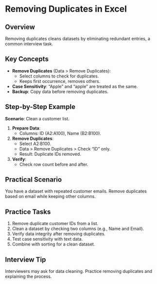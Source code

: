 # Removing Duplicates in Excel

## Overview
Removing duplicates cleans datasets by eliminating redundant entries, a common interview task.

## Key Concepts
- **Remove Duplicates** (Data > Remove Duplicates):
  - Select columns to check for duplicates.
  - Keeps first occurrence, removes others.
- **Case Sensitivity**: “Apple” and “apple” are treated as the same.
- **Backup**: Copy data before removing duplicates.

## Step-by-Step Example
**Scenario**: Clean a customer list.
1. **Prepare Data**:
   - Columns: ID (A2:A100), Name (B2:B100).
2. **Remove Duplicates**:
   - Select A2:B100.
   - Data > Remove Duplicates > Check “ID” only.
   - Result: Duplicate IDs removed.
3. **Verify**:
   - Check row count before and after.

## Practical Scenario
You have a dataset with repeated customer emails. Remove duplicates based on email while keeping other columns.

## Practice Tasks
1. Remove duplicate customer IDs from a list.
2. Clean a dataset by checking two columns (e.g., Name and Email).
3. Verify data integrity after removing duplicates.
4. Test case sensitivity with text data.
5. Combine with sorting for a clean dataset.

## Interview Tip
Interviewers may ask for data cleaning. Practice removing duplicates and explaining the process.